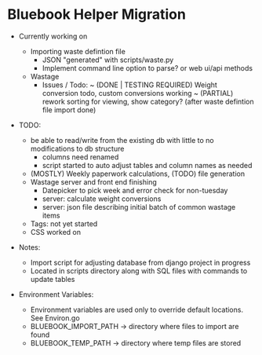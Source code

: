 
# Bluebook Helper Migration

- Currently working on
	* Importing waste defintion file
		- JSON "generated" with scripts/waste.py
		- Implement command line option to parse? or web ui/api methods
	* Wastage
		- Issues / Todo:
			~ (DONE | TESTING REQUIRED) Weight conversion todo, custom conversions working
			~ (PARTIAL) rework sorting for viewing, show category? (after waste defintion file import done)	 

- TODO:
	* be able to read/write from the existing db with little to no modifications to db structure
		+ columns need renamed
		+ script started to auto adjust tables and column names as needed
	* (MOSTLY) Weekly paperwork calculations, (TODO) file generation
	* Wastage server and front end finishing
		- Datepicker to pick week and error check for non-tuesday
		- server: calculate weight conversions
		- server: json file describing initial batch of common wastage items
	* Tags: not yet started
	* CSS worked on

- Notes:
	* Import script for adjusting database from django project in progress
	* Located in scripts directory along with SQL files with commands to update tables

- Environment Variables:
	* Environment variables are used only to override default locations. See Environ.go
	* BLUEBOOK\_IMPORT\_PATH	-> directory where files to import are found
	* BLUEBOOK\_TEMP\_PATH -> directory where temp files are stored
